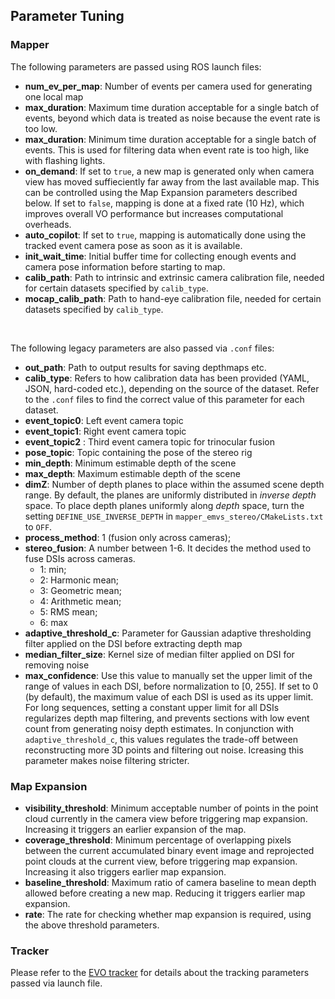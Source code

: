 ## Parameter Tuning

### Mapper

The following parameters are passed using ROS launch files:
* **num_ev_per_map**: Number of events per camera used for generating one local map
* **max_duration**: Maximum time duration acceptable for a single batch of events, beyond which data is treated as noise because the event rate is too low. 
* **max_duration**: Minimum time duration acceptable for a single batch of events. This is used for filtering data when event rate is too high, like with flashing lights.
* **on_demand**: If set to `true`, a new map is generated only when camera view has moved suffieciently far away from the last available map. This can be controlled using the Map Expansion parameters described below. If set to `false`, mapping is done at a fixed rate (10 Hz), which improves overall VO performance but increases computational overheads.
* **auto_copilot**: If set to `true`, mapping is automatically done using the tracked event camera pose as soon as it is available. 
* **init_wait_time**: Initial buffer time for collecting enough events and camera pose information before starting to map.
* **calib_path**: Path to intrinsic and extrinsic camera calibration file, needed for certain datasets specified by `calib_type`.
* **mocap_calib_path**: Path to hand-eye calibration file, needed for certain datasets specified by `calib_type`.
<br>

The following legacy parameters are also passed via `.conf` files:
* **out_path**: Path to output results for saving depthmaps etc.
* **calib_type**: Refers to how calibration data has been provided (YAML, JSON, hard-coded etc.), depending on the source of the dataset. Refer to the `.conf` files to find the correct value of this parameter for each dataset.
* **event_topic0**: Left event camera topic
* **event_topic1**: Right event camera topic
* **event_topic2** : Third event camera topic for trinocular fusion
* **pose_topic**: Topic containing the pose of the stereo rig
* **min_depth**: Minimum estimable depth of the scene
* **max_depth**: Maximum estimable depth of the scene
* **dimZ**: Number of depth planes to place within the assumed scene depth range. By default, the planes are uniformly distributed in _inverse depth_ space. To place depth planes uniformly along _depth_ space, turn the setting `DEFINE_USE_INVERSE_DEPTH` in `mapper_emvs_stereo/CMakeLists.txt` to `OFF`.
* **process_method**: 1 (fusion only across cameras);
* **stereo_fusion**: A number between 1-6. It decides the method used to fuse DSIs across cameras. 
 	- 1: min;
 	- 2: Harmonic mean;
 	- 3: Geometric mean;
 	- 4: Arithmetic mean;
 	- 5: RMS mean; 
 	- 6: max
* **adaptive_threshold_c**: Parameter for Gaussian adaptive thresholding filter applied on the DSI before extracting depth map
* **median_filter_size**: Kernel size of median filter applied on DSI for removing noise
* **max_confidence**: Use this value to manually set the upper limit of the range of values in each DSI, before normalization to [0, 255]. If set to 0 (by default), the maximum value of each DSI is used as its upper limit. For long sequences, setting a constant upper limit for all DSIs regularizes depth map filtering, and prevents sections with low event count from generating noisy depth estimates. In conjunction with `adaptive_threshold_c`, this values regulates the trade-off between reconstructing more 3D points and filtering out noise. Icreasing this parameter makes noise filtering stricter.

### Map Expansion

* **visibility_threshold**: Minimum acceptable number of points in the point cloud currently in
the camera view before triggering map expansion. Increasing it triggers an earlier
expansion of the map.
* **coverage_threshold**: Minimum percentage of overlapping pixels between the current
accumulated binary event image and reprojected point clouds at the current view, before
triggering map expansion. Increasing it also triggers earlier map expansion.
* **baseline_threshold**: Maximum ratio of camera baseline to mean depth allowed before
creating a new map. Reducing it triggers earlier map expansion.
* **rate**: The rate for checking whether map expansion is required, using the above
threshold parameters.

### Tracker
Please refer to the [EVO tracker](https://github.com/uzh-rpg/rpg_dvs_evo_open/?tab=readme-ov-file#tuning) for details about the tracking parameters passed via launch file.

